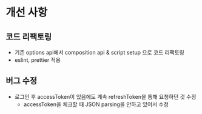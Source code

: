 # 개선 사항

## 코드 리팩토링
- 기존 options api에서 composition api & script setup 으로 코드 리팩토링
- eslint, prettier 적용

## 버그 수정
- 로그인 후 accessToken이 있음에도 계속 refreshToken을 통해 요청하던 것 수정
  - accessToken을 체크할 때 JSON parsing을 안하고 있어서 수정
